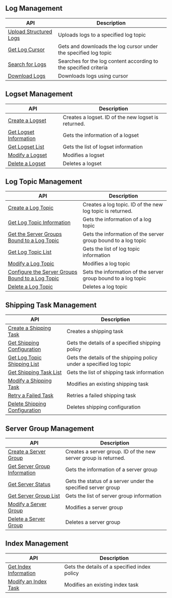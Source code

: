 
## Log Management

| API | Description |
| ------------------------------------------------------------ | ---------------------------------- |
| [Upload Structured Logs](https://cloud.tencent.com/document/product/614/16873) | Uploads logs to a specified log topic |
| [Get Log Cursor](https://cloud.tencent.com/document/product/614/16876) | Gets and downloads the log cursor under the specified log topic |
| [Search for Logs](https://cloud.tencent.com/document/product/614/16875) | Searches for the log content according to the specified criteria |
| [Download Logs](https://cloud.tencent.com/document/product/614/16874) | Downloads logs using cursor |

## Logset Management

| API | Description |
| ------------------------------------------------------------ | --------------------------- |
| [Create a Logset](https://cloud.tencent.com/document/product/614/16879) | Creates a logset. ID of the new logset is returned. |
| [Get Logset Information](https://cloud.tencent.com/document/product/614/16881) | Gets the information of a logset |
| [Get Logset List](https://cloud.tencent.com/document/product/614/16882) | Gets the list of logset information |
| [Modify a Logset](https://cloud.tencent.com/document/product/614/16878) | Modifies a logset |
| [Delete a Logset](https://cloud.tencent.com/document/product/614/16880) | Deletes a logset |

## Log Topic Management

| API | Description |
| ------------------------------------------------------------ | ------------------------------- |
| [Create a Log Topic](https://cloud.tencent.com/document/product/614/16885) | Creates a log topic. ID of the new log topic is returned. |
| [Get Log Topic Information](https://cloud.tencent.com/document/product/614/16887) | Gets the information of a log topic |
| [Get the Server Groups Bound to a Log Topic](https://cloud.tencent.com/document/product/614/31572) | Gets the information of the server group bound to a log topic |
| [Get Log Topic List](https://cloud.tencent.com/document/product/614/16888) | Gets the list of log topic information |
| [Modify a Log Topic](https://cloud.tencent.com/document/product/614/16884) | Modifies a log topic |
| [Configure the Server Groups Bound to a Log Topic](https://cloud.tencent.com/document/product/614/31573) | Sets the information of the server group bound to a log topic |
| [Delete a Log Topic](https://cloud.tencent.com/document/product/614/16886) | Deletes a log topic |

## Shipping Task Management

| API | Description |
| ------------------------------------------------------------ | -------------------------- |
| [Create a Shipping Task](https://cloud.tencent.com/document/product/614/16890) | Creates a shipping task |
| [Get Shipping Configuration](https://cloud.tencent.com/document/product/614/16894) | Gets the details of a specified shipping policy |
| [Get Log Topic Shipping List](https://cloud.tencent.com/document/product/614/31574) | Gets the details of the shipping policy under a specified log topic |
| [Get Shipping Task List](https://cloud.tencent.com/document/product/614/16891) | Gets the list of shipping task information |
| [Modify a Shipping Task](https://cloud.tencent.com/document/product/614/16893) | Modifies an existing shipping task |
| [Retry a Failed Task](https://cloud.tencent.com/document/product/614/16895) | Retries a failed shipping task |
| [Delete Shipping Configuration](https://cloud.tencent.com/document/product/614/16892) | Deletes shipping configuration |

## Server Group Management

| API | Description |
| ------------------------------------------------------------ | --------------------------- |
| [Create a Server Group](https://cloud.tencent.com/document/product/614/16899) | Creates a server group. ID of the new server group is returned. |
| [Get Server Group Information](https://cloud.tencent.com/document/product/614/16902) | Gets the information of a server group |
| [Get Server Status](https://cloud.tencent.com/document/product/614/16901) | Gets the status of a server under the specified server group |
| [Get Server Group List](https://cloud.tencent.com/document/product/614/16903) | Gets the list of server group information |
| [Modify a Server Group](https://cloud.tencent.com/document/product/614/16898) | Modifies a server group |
| [Delete a Server Group](https://cloud.tencent.com/document/product/614/16900) | Deletes a server group |

## Index Management

| API | Description |
| ------------------------------------------------------------ | -------------------------- |
| [Get Index Information](https://cloud.tencent.com/document/product/614/16906) | Gets the details of a specified index policy |
| [Modify an Index Task](https://cloud.tencent.com/document/product/614/16905) | Modifies an existing index task |

